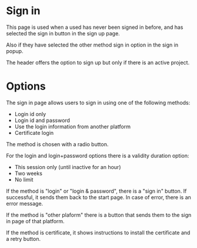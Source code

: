 # Sign in

This page is used when a used has never been signed in before, and has selected the sign in button in the sign up page.

Also if they have selected the other method sign in option in the sign in popup.

The header offers the option to sign up but only if there is an active project.
  
# Options

The sign in page allows users to sign in using one of the following methods:

- Login id only
- Login id and password
- Use the login information from another platform
- Certificate login

The method is chosen with a radio button.

For the login and login+password options there is a validity duration option:

- This session only (until inactive for an hour)
- Two weeks
- No limit

If the method is "login" or "login & password", there is a "sign in" button. If successful, it sends them back to the start page. In case of error, there is an error message.

If the method is "other plaform" there is a button that sends them to the sign in page of that platform.

If the method is certificate, it shows instructions to install the certificate and a retry button.
